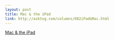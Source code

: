 ```yaml
--- 
layout: post
title: Mac & the iPad
link: http://asktog.com/columns/082iPad&Mac.html
---
```

<a href="http://asktog.com/columns/082iPad&amp;Mac.html">Mac &amp;
the iPad</a><br>
